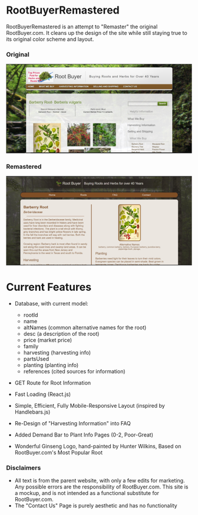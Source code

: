 # RootBuyerRemastered 
RootBuyerRemastered is an attempt to "Remaster" the original RootBuyer.com. It cleans up the design of the site while still staying true to its original color scheme and layout.

### Original
![RootBuyerOriginalSiteScreenshot](https://raw.githubusercontent.com/HunterWilkins/RootBuyerRemastered/master/client/public/Screenshot(Original).jpg)

### Remastered
![RootBuyerRemastered Screenshot](https://raw.githubusercontent.com/HunterWilkins/RootBuyerRemastered/master/client/public/Screenshot.jpg)

# Current Features
+ Database, with current model:
  * rootId
  * name
  * altNames (common alternative names for the root)
  * desc (a description of the root)
  * price (market price)
  * family
  * harvesting (harvesting info)
  * partsUsed
  * planting (planting info)
  * references (cited sources for information)

+ GET Route for Root Information
+ Fast Loading (React.js)
+ Simple, Efficient, Fully Mobile-Responsive Layout (inspired by Handlebars.js)
+ Re-Design of "Harvesting Information" into FAQ
+ Added Demand Bar to Plant Info Pages (0-2, Poor-Great) 
+ Wonderful Ginseng Logo, hand-painted by Hunter Wilkins, Based on RootBuyer.com's Most Popular Root

### Disclaimers
+ All text is from the parent website, with only a few edits for marketing. Any possible errors are the responsibility of RootBuyer.com. This site is a mockup, and is not intended as a functional substitute for RootBuyer.com. 
+ The "Contact Us" Page is purely aesthetic and has no functionality 